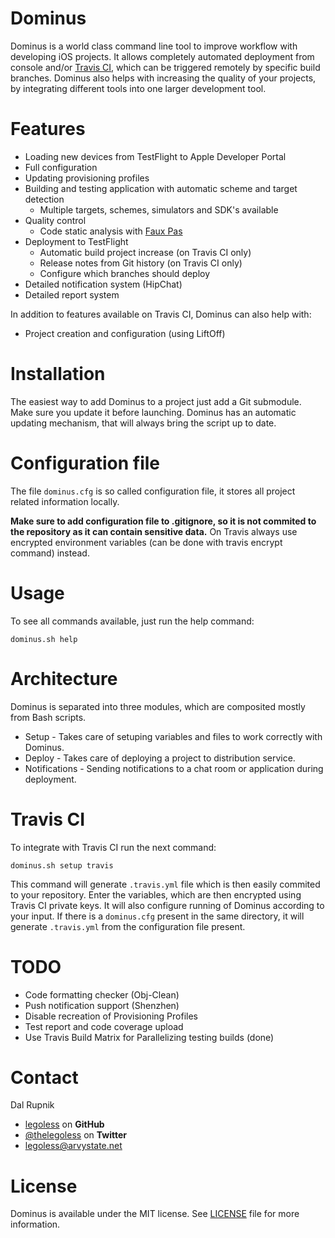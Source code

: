 Dominus
=======

Dominus is a world class command line tool to improve workflow with developing iOS projects. It allows completely automated deployment from console and/or [Travis CI](https://travis-ci.com), which can be triggered remotely by specific build branches. Dominus also helps with increasing the quality of your projects, by integrating different tools into one larger development tool.

# Features

- Loading new devices from TestFlight to Apple Developer Portal
- Full configuration
- Updating provisioning profiles
- Building and testing application with automatic scheme and target detection
  - Multiple targets, schemes, simulators and SDK's available 
- Quality control
  - Code static analysis with [Faux Pas](http://fauxpasapp.com/)
- Deployment to TestFlight
  - Automatic build project increase (on Travis CI only)
  - Release notes from Git history (on Travis CI only)
  - Configure which branches should deploy
- Detailed notification system (HipChat)
- Detailed report system

In addition to features available on Travis CI, Dominus can also help with:

- Project creation and configuration (using LiftOff)

# Installation

The easiest way to add Dominus to a project just add a Git submodule. Make sure you update it before launching. Dominus has an automatic updating mechanism, that will always bring the script up to date.

# Configuration file

The file `dominus.cfg` is so called configuration file, it stores all project related information locally.

**Make sure to add configuration file to .gitignore, so it is not commited to the repository as it can contain sensitive data.** On Travis always use encrypted environment variables (can be done with travis encrypt command) instead.

# Usage

To see all commands available, just run the help command:

`dominus.sh help`

# Architecture

Dominus is separated into three modules, which are composited mostly from Bash scripts.

- Setup - Takes care of setuping variables and files to work correctly with Dominus.
- Deploy - Takes care of deploying a project to distribution service.
- Notifications - Sending notifications to a chat room or application during deployment.

# Travis CI

To integrate with Travis CI run the next command:

`dominus.sh setup travis`

This command will generate `.travis.yml` file which is then easily commited to your repository. Enter the variables, which are then encrypted using Travis CI private keys. It will also configure running of Dominus according to your input. If there is a `dominus.cfg` present in the same directory, it will generate `.travis.yml` from the configuration file present.

# TODO

- Code formatting checker (Obj-Clean)
- Push notification support (Shenzhen)
- Disable recreation of Provisioning Profiles
- Test report and code coverage upload
- Use Travis Build Matrix for Parallelizing testing builds (done)

Contact
======

Dal Rupnik

- [legoless](https://github.com/legoless) on **GitHub**
- [@thelegoless](https://twitter.com/thelegoless) on **Twitter**
- [legoless@arvystate.net](mailto:legoless@arvystate.net)

License
======

Dominus is available under the MIT license. See [LICENSE](https://github.com/Legoless/Dominus/blob/master/LICENSE) file for more information.

